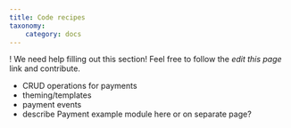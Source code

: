 ```yaml
---
title: Code recipes
taxonomy:
    category: docs
---
```


! We need help filling out this section! Feel free to follow the *edit this page* link and contribute.

- CRUD operations for payments
- theming/templates
- payment events
- describe Payment example module here or on separate page?
